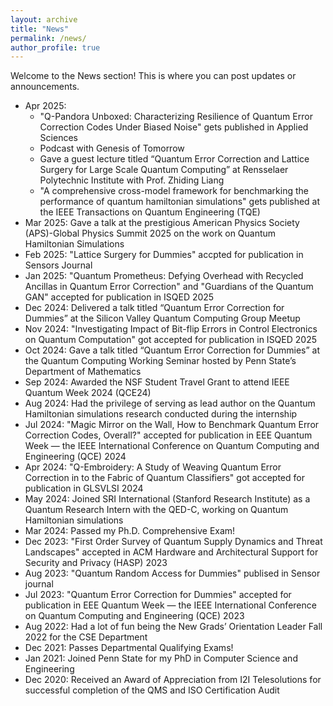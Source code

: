 ```yaml
---
layout: archive
title: "News"
permalink: /news/
author_profile: true
---
```


Welcome to the News section! This is where you can post updates or announcements.

* Apr 2025:
  * <i class="fas fa-book"></i> "Q-Pandora Unboxed: Characterizing Resilience of Quantum Error Correction Codes Under Biased Noise" gets published in Applied Sciences
  * <i class="fas fa-microphone"></i> Podcast with Genesis of Tomorrow
  * <i class="fas fa-microphone"></i> Gave a guest lecture titled “Quantum Error Correction and Lattice Surgery for Large Scale Quantum Computing” at Rensselaer Polytechnic Institute with Prof. Zhiding Liang
  * "A comprehensive cross-model framework for benchmarking the performance of quantum hamiltonian simulations" gets published at the IEEE Transactions on Quantum Engineering (TQE)
* Mar 2025: Gave a talk at the prestigious American Physics Society (APS)-Global Physics Summit 2025 on the work on Quantum Hamiltonian Simulations
* Feb 2025: "Lattice Surgery for Dummies" accpted for publication in Sensors Journal
* Jan 2025: "Quantum Prometheus: Defying Overhead with Recycled Ancillas in Quantum Error Correction" and "Guardians of the Quantum GAN" accepted for publication in ISQED 2025
* Dec 2024: Delivered a talk titled “Quantum Error Correction for Dummies” at the Silicon Valley Quantum Computing Group Meetup
* Nov 2024: "Investigating Impact of Bit-flip Errors in Control Electronics on Quantum Computation" got accepted for publication in ISQED 2025
* Oct 2024: Gave a talk titled “Quantum Error Correction for Dummies” at the Quantum Computing Working Seminar hosted by Penn State’s Department of Mathematics
* Sep 2024: <i class="fas fa-award"></i> Awarded the NSF Student Travel Grant to attend IEEE Quantum Week 2024 (QCE24)
* Aug 2024: Had the privilege of serving as lead author on the Quantum Hamiltonian simulations research conducted during the internship
* Jul 2024: "Magic Mirror on the Wall, How to Benchmark Quantum Error Correction Codes, Overall?" accepted for publication in EEE Quantum Week — the IEEE International Conference on Quantum Computing and Engineering (QCE) 2024
* Apr 2024: "Q-Embroidery: A Study of Weaving Quantum Error Correction in to the Fabric of Quantum Classifiers" got accepted for publication in GLSVLSI 2024
* May 2024: Joined SRI International (Stanford Research Institute) as a Quantum Research Intern with the QED-C, working on Quantum Hamiltonian simulations
* Mar 2024: <i class="fas fa-user-graduate"></i> Passed my Ph.D. Comprehensive Exam!
* Dec 2023: "First Order Survey of Quantum Supply Dynamics and Threat Landscapes" accepted in ACM Hardware and Architectural Support for Security and Privacy (HASP) 2023
* Aug 2023: "Quantum Random Access for Dummies" publised in Sensor journal
* Jul 2023: "Quantum Error Correction for Dummies" accepted for publication in EEE Quantum Week — the IEEE International Conference on Quantum Computing and Engineering (QCE) 2023
* Aug 2022: Had a lot of fun being the New Grads’ Orientation Leader Fall 2022 for the CSE Department
* Dec 2021: Passes Departmental Qualifying Exams!
* Jan 2021: Joined Penn State for my PhD in Computer Science and Engineering
* Dec 2020: Received an Award of Appreciation from I2I Telesolutions for successful completion of the QMS and ISO Certification Audit
